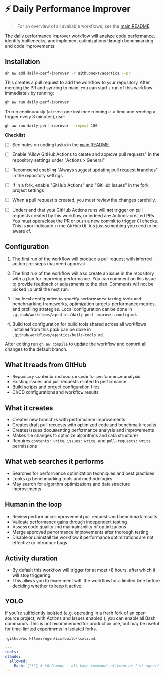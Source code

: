 # ⚡ Daily Performance Improver

> For an overview of all available workflows, see the [main README](../README.md).

The [daily performance improver workflow](../workflows/daily-perf-improver.md?plain=1) will analyze code performance, identify bottlenecks, and implement optimizations through benchmarking and code improvements.

## Installation

```bash
gh aw add daily-perf-improver -r githubnext/agentics --pr
```

This creates a pull request to add the workflow to your repository. After merging the PR and syncing to main, you can start a run of this workflow immediately by running:

```bash
gh aw run daily-perf-improver
```

To run continuously (at most one instance running at a time and sending a trigger every 3 minutes), use:

```bash
gh aw run daily-perf-improver --repeat 180
```

**Checklist**

* [ ] See notes on coding tasks in the [main README](../README.md). 

* [ ] Enable "Allow GitHub Actions to create and approve pull requests" in the repository settings under "Actions > General"

* [ ] Recommend enabling  "Always suggest updating pull request branches" in the repository settings

* [ ] If in a fork, enable "GitHub Actions" and "GitHub Issues" in the fork project settings

* [ ] When a pull request is created, you must review the changes carefully. 

* [ ] Understand that your GitHub Actions runs will **not** trigger on pull requests created by this workflow, or indeed any Actions-created PRs. You must open/close the PR or push a new commit to trigger CI checks. This is not indicated in the GitHub UI. It's just something you need to be aware of.

## Configuration

1. The first run of the workflow will produce a pull request with inferred action pre-steps that need approval

2. The first run of the workflow will also create an issue in the repository with a plan for improving performance. You can comment on this issue to provide feedback or adjustments to the plan. Comments will not be picked up until the next run.

3. Use local configuation to specify performance testing tools and benchmarking frameworks, optimization targets, performance metrics, and profiling strategies. Local configuration can be done in `.github/workflows/agentics/daily-perf-improver.config.md`.

4. Build tool configuration for build tools shared across all workflows installed from this pack can be done in `.github/workflows/agentics/build-tools.md`. 

After editing run `gh aw compile` to update the workflow and commit all changes to the default branch.

## What it reads from GitHub

- Repository contents and source code for performance analysis
- Existing issues and pull requests related to performance
- Build scripts and project configuration files
- CI/CD configurations and workflow results

## What it creates

- Creates new branches with performance improvements
- Creates draft pull requests with optimized code and benchmark results
- Creates issues documenting performance analysis and improvements
- Makes file changes to optimize algorithms and data structures
- Requires `contents: write`, `issues: write`, and `pull-requests: write` permissions

## What web searches it performs

- Searches for performance optimization techniques and best practices
- Looks up benchmarking tools and methodologies
- May search for algorithm optimizations and data structure improvements

## Human in the loop

- Review performance improvement pull requests and benchmark results
- Validate performance gains through independent testing
- Assess code quality and maintainability of optimizations
- Merge approved performance improvements after thorough testing
- Disable or uninstall the workflow if performance optimizations are not effective or introduce bugs

## Activity duration

- By default this workflow will trigger for at most 48 hours, after which it will stop triggering. 
- This allows you to experiment with the workflow for a limited time before deciding whether to keep it active.

## YOLO

If you're sufficiently isolated (e.g. operating in a fresh fork of an open source project, with Actions and Issues enabled ), you can enable all Bash commands. This is not recommended for production use, but may be useful for time-limited experiments in isolated forks.

`.github/workflows/agentics/build-tools.md`:

```yaml
---
tools:
claude:
  allowed:
    Bash: ["*"] # YOLO mode - all bash commands allowed or list specific tools
---
```
